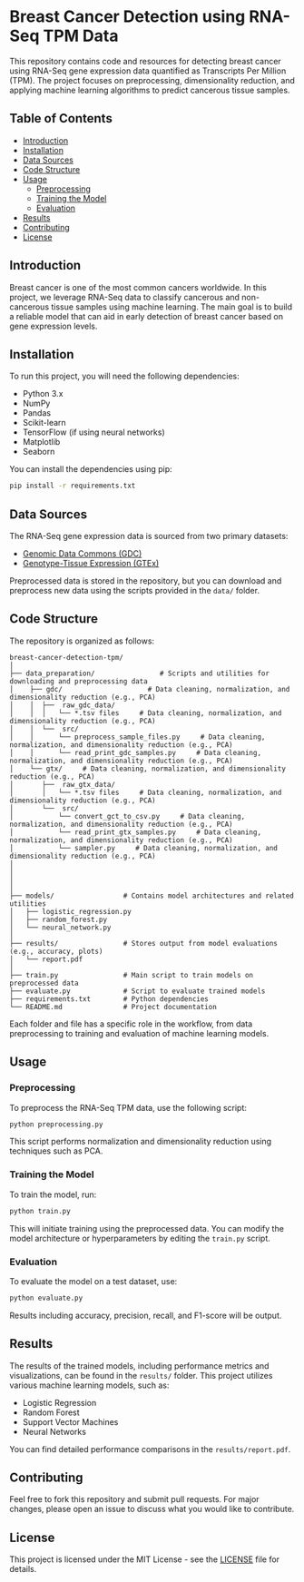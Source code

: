 
# Breast Cancer Detection using RNA-Seq TPM Data

This repository contains code and resources for detecting breast cancer using RNA-Seq gene expression data quantified as Transcripts Per Million (TPM). The project focuses on preprocessing, dimensionality reduction, and applying machine learning algorithms to predict cancerous tissue samples.

## Table of Contents
- [Introduction](#introduction)
- [Installation](#installation)
- [Data Sources](#data-sources)
- [Code Structure](#code-structure)
- [Usage](#usage)
  - [Preprocessing](#preprocessing)
  - [Training the Model](#training-the-model)
  - [Evaluation](#evaluation)
- [Results](#results)
- [Contributing](#contributing)
- [License](#license)

## Introduction

Breast cancer is one of the most common cancers worldwide. In this project, we leverage RNA-Seq data to classify cancerous and non-cancerous tissue samples using machine learning. The main goal is to build a reliable model that can aid in early detection of breast cancer based on gene expression levels.

## Installation

To run this project, you will need the following dependencies:

- Python 3.x
- NumPy
- Pandas
- Scikit-learn
- TensorFlow (if using neural networks)
- Matplotlib
- Seaborn

You can install the dependencies using pip:

```bash
pip install -r requirements.txt
```

## Data Sources

The RNA-Seq gene expression data is sourced from two primary datasets:
- [Genomic Data Commons (GDC)](https://gdc.cancer.gov/)
- [Genotype-Tissue Expression (GTEx)](https://gtexportal.org/)

Preprocessed data is stored in the repository, but you can download and preprocess new data using the scripts provided in the `data/` folder.

## Code Structure

The repository is organized as follows:

```
breast-cancer-detection-tpm/
│
├── data_preparation/                # Scripts and utilities for downloading and preprocessing data
│    ├── gdc/                     # Data cleaning, normalization, and dimensionality reduction (e.g., PCA)
│    │  ├──  raw_gdc_data/
│    │  │   └── *.tsv files     # Data cleaning, normalization, and dimensionality reduction (e.g., PCA)
│    │  └──  src/
│    │      └── preprocess_sample_files.py     # Data cleaning, normalization, and dimensionality reduction (e.g., PCA)
│    │      └── read_print_gdc_samples.py     # Data cleaning, normalization, and dimensionality reduction (e.g., PCA)
│    └── gtx/     # Data cleaning, normalization, and dimensionality reduction (e.g., PCA)
│       ├──  raw_gtx_data/
│       │   └── *.tsv files     # Data cleaning, normalization, and dimensionality reduction (e.g., PCA)
│       └──  src/
│           └── convert_gct_to_csv.py     # Data cleaning, normalization, and dimensionality reduction (e.g., PCA)
│           └── read_print_gtx_samples.py     # Data cleaning, normalization, and dimensionality reduction (e.g., PCA)
│           └── sampler.py     # Data cleaning, normalization, and dimensionality reduction (e.g., PCA)
│
│
│
│
├── models/                 # Contains model architectures and related utilities
│   ├── logistic_regression.py
│   ├── random_forest.py
│   └── neural_network.py
│
├── results/                # Stores output from model evaluations (e.g., accuracy, plots)
│   └── report.pdf
│
├── train.py                # Main script to train models on preprocessed data
├── evaluate.py             # Script to evaluate trained models
├── requirements.txt        # Python dependencies
└── README.md               # Project documentation
```

Each folder and file has a specific role in the workflow, from data preprocessing to training and evaluation of machine learning models.

## Usage

### Preprocessing

To preprocess the RNA-Seq TPM data, use the following script:

```bash
python preprocessing.py
```

This script performs normalization and dimensionality reduction using techniques such as PCA.

### Training the Model

To train the model, run:

```bash
python train.py
```

This will initiate training using the preprocessed data. You can modify the model architecture or hyperparameters by editing the `train.py` script.

### Evaluation

To evaluate the model on a test dataset, use:

```bash
python evaluate.py
```

Results including accuracy, precision, recall, and F1-score will be output.

## Results

The results of the trained models, including performance metrics and visualizations, can be found in the `results/` folder. This project utilizes various machine learning models, such as:

- Logistic Regression
- Random Forest
- Support Vector Machines
- Neural Networks

You can find detailed performance comparisons in the `results/report.pdf`.

## Contributing

Feel free to fork this repository and submit pull requests. For major changes, please open an issue to discuss what you would like to contribute.

## License

This project is licensed under the MIT License - see the [LICENSE](LICENSE) file for details.
